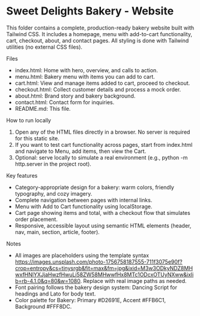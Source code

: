# Sweet Delights Bakery - Website

This folder contains a complete, production-ready bakery website built with Tailwind CSS. It includes a homepage, menu with add-to-cart functionality, cart, checkout, about, and contact pages. All styling is done with Tailwind utilities (no external CSS files).

Files
- index.html: Home with hero, overview, and calls to action.
- menu.html: Bakery menu with items you can add to cart.
- cart.html: View and manage items added to cart, proceed to checkout.
- checkout.html: Collect customer details and process a mock order.
- about.html: Brand story and bakery background.
- contact.html: Contact form for inquiries.
- README.md: This file.

How to run locally
1) Open any of the HTML files directly in a browser. No server is required for this static site.
2) If you want to test cart functionality across pages, start from index.html and navigate to Menu, add items, then view the Cart.
3) Optional: serve locally to simulate a real environment (e.g., python -m http.server in the project root).

Key features
- Category-appropriate design for a bakery: warm colors, friendly typography, and cozy imagery.
- Complete navigation between pages with internal links.
- Menu with Add to Cart functionality using localStorage.
- Cart page showing items and total, with a checkout flow that simulates order placement.
- Responsive, accessible layout using semantic HTML elements (header, nav, main, section, article, footer).

Notes
- All images are placeholders using the template syntax https://images.unsplash.com/photo-1756758187555-711f3075e90f?crop=entropy&cs=tinysrgb&fit=max&fm=jpg&ixid=M3w3ODkyNDZ8MHwxfHNlYXJjaHwzfHwuLi58ZW58MHwwfHx8MTc1ODcxOTUyNXww&ixlib=rb-4.1.0&q=80&w=1080. Replace with real image paths as needed.
- Font pairing follows the bakery design system: Dancing Script for headings and Lato for body text.
- Color palette for Bakery: Primary #D2691E, Accent #FFB6C1, Background #FFF8DC.
